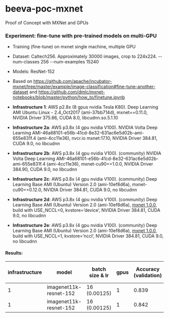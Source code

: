 # beeva-poc-mxnet
Proof of Concept with MXNet and GPUs

### Experiment: fine-tune with pre-trained models on multi-GPU

* Training (fine-tune) on mxnet single machine, multiple GPU
* Dataset: Caltech256. Approximately 30000 images, crop to 224x224. --num-classes 256 --num-examples 15240
* Models: ResNet-152

* Based on https://github.com/apache/incubator-mxnet/tree/master/example/image-classification#fine-tune-another-dataset and https://github.com/dmlc/mxnet-notebooks/blob/master/python/how_to/finetune.ipynb

* **Infrastructure 1**: AWS p2.8x (8 gpus nvidia Tesla K80). Deep Learning AMI Ubuntu Linux - 2.4_Oct2017 (ami-37bb714d), mxnet==0.11.0, NVIDIA Driver 375.66, CUDA 8.0, libcudnn.so.5.1.10

* **Infrastructure 2a**: AWS p3.8x (4 gpu nvidia V100). NVIDIA Volta Deep Learning AMI-46a68101-e56b-41cd-8e32-631ac6e5d02b-ami-655e831f.4 (ami-4cc11e36), nvcr.io mxnet:17.10, NVIDIA Driver 384.81, CUDA 9.0, no libcudnn

* **Infrastructure 2b**: AWS p3.8x (4 gpu nvidia V100). (community) NVIDIA Volta Deep Learning AMI-46a68101-e56b-41cd-8e32-631ac6e5d02b-ami-655e831f.4 (ami-4cc11e36), mxnet-cu90==1.0.0, NVIDIA Driver 384.90, CUDA 9.0, no libcudnn

* **Infrastructure 2c**: AWS p3.8x (4 gpu nvidia V100). (community) Deep Learning Base AMI (Ubuntu) Version 2.0 (ami-10ef8d6a), mxnet-cu90==0.12.0, NVIDIA Driver 384.81, CUDA 9.0, no libcudnn

* **Infrastructure 2d**: AWS p3.8x (4 gpu nvidia V100). (community) Deep Learning Base AMI (Ubuntu) Version 2.0 (ami-10ef8d6a), [mxnet 1.0.0](https://github.com/apache/incubator-mxnet/releases/tag/1.0.0), build with USE_NCCL=0, kvstore=’device’, NVIDIA Driver 384.81, CUDA 9.0, no libcudnn

* **Infrastructure 2e**: AWS p3.8x (4 gpu nvidia V100). (community) Deep Learning Base AMI (Ubuntu) Version 2.0 (ami-10ef8d6a), [mxnet 1.0.0](https://github.com/apache/incubator-mxnet/releases/tag/1.0.0), build with USE_NCCL=1, kvstore=’nccl’, NVIDIA Driver 384.81, CUDA 9.0, no libcudnn



#### Results:

| infrastructure | model | batch size & lr | gpus | Accuracy (validation) | Epochs | Training time (s/epoch) | Throughput (samples/s) | GPU Utilization
| --- | --- | --- | --- | --- | --- | --- | --- | ---
| 1 | imagenet11k-resnet-152 | 16 (0.00125) | 1 | 0.839 | 1 |  | 18.9 | 
| 1 | imagenet11k-resnet-152 | 16 (0.00125) | 1 | 0.842 | 1 |  | 18.9 | 



